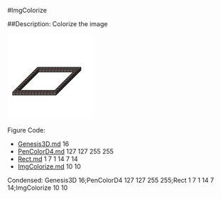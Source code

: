 #ImgColorize

##Description: Colorize the image <hue> <saturation>

![](ImgColorize.png)

Figure Code:
- [Genesis3D.md](Genesis3D) 16
- [PenColorD4.md](PenColorD4) 127 127 255 255
- [Rect.md](Rect) 1 7 1 14 7 14
- [ImgColorize.md](ImgColorize) 10 10

Condensed: Genesis3D 16;PenColorD4 127 127 255 255;Rect 1 7 1 14 7 14;ImgColorize 10 10


